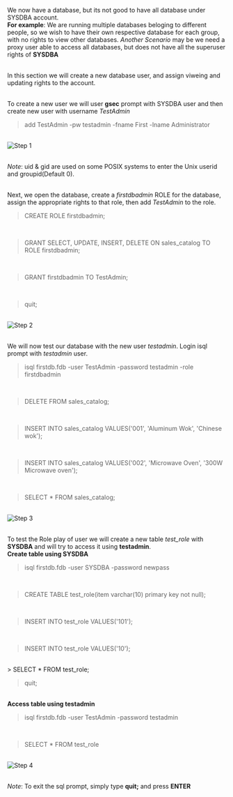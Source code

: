 We now have a database, but its not good to have all database under SYSDBA account. 
<br >**For example**: We are running multiple databases beloging to different people, so we wish to have their own respective database for each group, with no rights to view other databases. *Another Scenario* may be we need a proxy user able to access all databases, but does not have all the superuser rights of **SYSDBA**

<br >In this section we will create a new database user, and assign viweing and updating rights to the account.

<br >To create a new user we will user **gsec** prompt with SYSDBA user and then create new user with username *TestAdmin* <br >

> add TestAdmin -pw testadmin -fname First -lname Administrator

<br >![Step 1](https://github.com/krishna1401/FireBird3.0.4/blob/master/Getting%20Started/UR1.PNG)

<br >*Note*: uid & gid are used on some POSIX systems to enter the Unix userid and groupid(Default 0).

<br >Next, we open the database, create a *firstdbadmin* ROLE for the database, assign the appropriate rights to that role, then add *TestAdmin* to the role.<br >

> CREATE ROLE firstdbadmin;
<br >

> GRANT SELECT, UPDATE, INSERT, DELETE ON sales_catalog TO ROLE firstdbadmin;
<br >

> GRANT firstdbadmin TO TestAdmin;
<br >

> quit;

<br >![Step 2](https://github.com/krishna1401/FireBird3.0.4/blob/master/Getting%20Started/UR2.PNG)

<br >We will now test our database with the new user *testadmin*. Login isql prompt with *testadmin* user.<br >

> isql firstdb.fdb -user TestAdmin -password testadmin -role firstdbadmin
<br >

> DELETE FROM sales_catalog;
<br >

> INSERT INTO sales_catalog VALUES('001', 'Aluminum Wok', 'Chinese wok');
<br >

> INSERT INTO sales_catalog VALUES('002', 'Microwave Oven', '300W Microwave oven');
<br >

> SELECT * FROM sales_catalog;

<br >![Step 3](https://github.com/krishna1401/FireBird3.0.4/blob/master/Getting%20Started/UR3.PNG)

<br > To test the Role play of user we will create a new table *test_role* with **SYSDBA** and will try to access it using **testadmin**.<br >
**Create table using SYSDBA** <br > 
> isql firstdb.fdb -user SYSDBA -password newpass <br>
<br >

> CREATE TABLE test_role(item varchar(10) primary key not null);
<br >

> INSERT INTO test_role VALUES('101');
<br >

> INSERT INTO test_role VALUES('10');
<br >
> SELECT * FROM test_role;
<br >

> quit;

<br>**Access table using testadmin**<br >
> isql firstdb.fdb -user TestAdmin -password testadmin
<br >

> SELECT * FROM test_role

<br >![Step 4](https://github.com/krishna1401/FireBird3.0.4/blob/master/Getting%20Started/UR4.PNG) 

<br >*Note*: To exit the sql prompt, simply type **quit;** and press **ENTER**